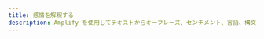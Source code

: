 ```yaml
---
title: 感情を解釈する
description: Amplify を使用してテキストからキーフレーズ、センチメント、言語、構文、エンティティを決定する方法について詳しくはこちらをご覧ください。
---
```


<inline-fragment platform="js" src="~/lib/predictions/fragments/js/interpret.md"></inline-fragment> <inline-fragment platform="ios" src="~/lib/predictions/fragments/ios/interpret.md"></inline-fragment> <inline-fragment platform="android" src="~/lib/predictions/fragments/android/interpret.md"></inline-fragment>
